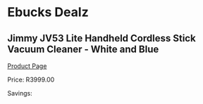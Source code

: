 
# Ebucks Dealz
## Jimmy JV53 Lite Handheld Cordless Stick Vacuum Cleaner - White and Blue
[Product Page](https://www.ebucks.com/web/shop/productSelected.do?prodId=1069086989&catId=998409624)

Price: R3999.00

Savings: 


	